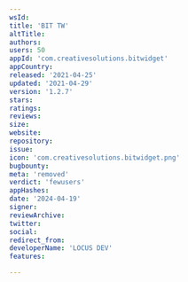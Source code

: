 ```yaml
---
wsId: 
title: 'BIT TW'
altTitle: 
authors: 
users: 50
appId: 'com.creativesolutions.bitwidget'
appCountry: 
released: '2021-04-25'
updated: '2021-04-29'
version: '1.2.7'
stars: 
ratings: 
reviews: 
size: 
website: 
repository: 
issue: 
icon: 'com.creativesolutions.bitwidget.png'
bugbounty: 
meta: 'removed'
verdict: 'fewusers'
appHashes: 
date: '2024-04-19'
signer: 
reviewArchive: 
twitter: 
social: 
redirect_from: 
developerName: 'LOCUS DEV'
features: 

---
```


